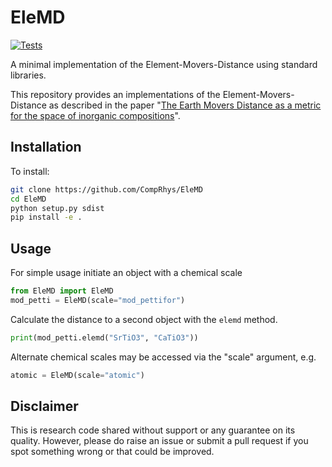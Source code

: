 # EleMD

[![Tests](https://github.com/CompRhys/EleMD/workflows/Tests/badge.svg)](https://github.com/CompRhys/EleMD/actions)

A minimal implementation of the Element-Movers-Distance using standard libraries.

This repository provides an implementations of the Element-Movers-Distance as described in the paper "[The Earth Movers Distance as a metric for the space of inorganic compositions](https://chemrxiv.org/articles/preprint/The_Earth_Mover_s_Distance_as_a_Metric_for_the_Space_of_Inorganic_Compositions/12777566)".

## Installation

To install:

```bash
git clone https://github.com/CompRhys/EleMD
cd EleMD
python setup.py sdist
pip install -e .
```

## Usage
For simple usage initiate an object with a chemical scale

```python
from EleMD import EleMD
mod_petti = EleMD(scale="mod_pettifor")
```

Calculate the distance to a second object with the `elemd` method.

```python
print(mod_petti.elemd("SrTiO3", "CaTiO3"))
```

Alternate chemical scales may be accessed via the "scale" argument, e.g.

```python
atomic = EleMD(scale="atomic")
```

## Disclaimer

This is research code shared without support or any guarantee on its quality. However, please do raise an issue or submit a pull request if you spot something wrong or that could be improved.
